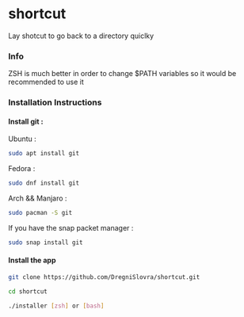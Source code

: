 # shortcut
Lay shotcut to go back to a directory quiclky

### Info

ZSH is much better in order to change $PATH variables so it would be recommended to use it

### Installation Instructions

#### Install git :

Ubuntu :

```sh
sudo apt install git
```
Fedora :

```sh
sudo dnf install git
```
Arch && Manjaro :

```sh
sudo pacman -S git
```

If you have the snap packet manager :
```sh
sudo snap install git
```
#### Install the app


```sh
git clone https://github.com/DregniSlovra/shortcut.git
```

```sh
cd shortcut
```

```sh
./installer [zsh] or [bash]
```
